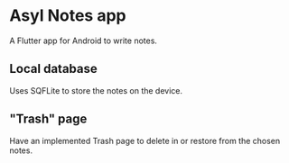 # Asyl Notes app

A Flutter app for Android to write notes.

## Local database

Uses SQFLite to store the notes on the device.

## "Trash" page

Have an implemented Trash page to delete in or restore from the chosen notes.
